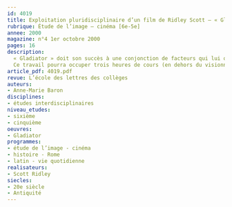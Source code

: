 ```yaml
---
id: 4019
title: Exploitation pluridisciplinaire d’un film de Ridley Scott – « Gladiator »
rubrique: Étude de l’image – cinéma [6e-5e]
annee: 2000
magazine: n°4 1er octobre 2000
pages: 16
description: 
  « Gladiator » doit son succès à une conjonction de facteurs qui lui ont assuré un immense succès international – remise à l’honneur du péplum, réalisateur prestigieux, mise en scène à grand spectacle, utilisation de l’image de synthèse. L’intérêt du film vient de l’exigence du réalisateur bien décidé, semble-t-il, à donner au péplum ses lettres de noblesse par un traitement très personnel et intellectualisé du genre. À ce titre, le film mérite donc de faire l’objet d’une exploitation pédagogique qui mettra en évidence toutes ces composantes.
  Ce travail pourra occuper trois heures de cours (en dehors du visionnement proprement dit). Associant les professeurs de français, de latin et d’histoire, il s’inscrit dans le triple cadre de l’initiation à l’histoire romaine par la recherche documentaire, de l’analyse des textes et de la lecture des images.
article_pdf: 4019.pdf
revue: L’école des lettres des collèges
auteurs:
- Anne-Marie Baron
disciplines:
- études interdisciplinaires
niveau_etudes:
- sixième
- cinquième
oeuvres:
- Gladiator
programmes:
- étude de l’image - cinéma
- histoire - Rome
- latin - vie quotidienne
realisateurs:
- Scott Ridley
siecles:
- 20e siècle
- Antiquité
---
```

